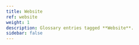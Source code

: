 ```yaml
---
title: Website
ref: website
weight: 1
description: Glossary entries tagged **Website**.
sidebar: false
---
```



